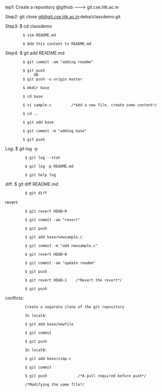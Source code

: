 tep1: Create a repository @github    --->   git.cse.iitk.ac.in

Step2: git clone git@git.cse.iitk.ac.in:deba/classdemo.git

Step3:      $ cd classdemo
           
            $ vim README.md

            $ Add this content to README.md


Step4:
            $ git add README.md 

            $ git commit -am "adding readme"

            $ git push
                 OR 
            $ git push -u origin master   

            $ mkdir base
          
            $ cd base
     
            $ vi sample.c         /*Add a new file, create some content*/
 
            $ cd ..

            $ git add base

            $ git commit -m "adding base"
 
            $ git push    

Log:
             $ git log -p 

             $ git log --stat

             $ git log -p README.md

             $ git help log

diff:        $ git diff README.md

             $ git diff 

revert:

             $ git revert HEAD~0

             $ git commit -am "revert" 

             $ git push
           
             $ git add base/newsample.c 
            
             $ git commit -m "add newsample.c" 
              
             $ git revert HEAD~0
           
             $ git commit -am "update readme"
             
             $ git push
             
             $ git revert HEAD~1    /*Revert the revert*/
             
             $ git push

conflicts:

             Create a separate clone of the git repository

             In localA:
             
             $ git add base/newfile

             $ git commit 

             $ git push

             In localB:
             
             $ git add base/vimp.c
             
             $ git commit 

             $ git push              /*A pull required before push*/
             
             /*Modifying the same file*/

